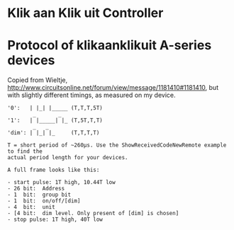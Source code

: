 # Klik aan Klik uit Controller

# Protocol of klikaanklikuit A-series devices

Copied from Wieltje, http://www.circuitsonline.net/forum/view/message/1181410#1181410,
but with slightly different timings, as measured on my device.

```
'0':   | |_| |_____ (T,T,T,5T)
        _       _
'1':   | |_____| |_ (T,5T,T,T)
        _   _
'dim': | |_| |_     (T,T,T,T)

T = short period of ~260µs. Use the ShowReceivedCodeNewRemote example to find the
actual period length for your devices.

A full frame looks like this:

- start pulse: 1T high, 10.44T low
- 26 bit:  Address
- 1  bit:  group bit
- 1  bit:  on/off/[dim]
- 4  bit:  unit
- [4 bit:  dim level. Only present of [dim] is chosen]
- stop pulse: 1T high, 40T low
```
